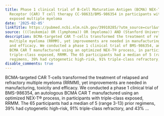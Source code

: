 ```yaml
---
title: Phase 1 clinical trial of B-Cell Maturation Antigen (BCMA) NEX-T Chimeric Antigen
  Receptor (CAR) T cell therapy CC-98633/BMS-986354 in participants with triple-class
  exposed multiple myeloma
date: '2025-02-05'
linkTitle: https://pubmed.ncbi.nlm.nih.gov/39910285/?utm_source=curl&utm_medium=rss&utm_campaign=pubmed-2&utm_content=1Rkszs2HVZ2RHP33OibaNFew6VK-LzjJWTD4GwmLlk8B-wCceh&fc=20220923065203&ff=20250206170927&v=2.18.0.post9+e462414
source: (((leukemia) OR (lymphoma)) OR (myeloma)) AND (Stanford University[Affiliation])
description: BCMA-targeted CAR T-cells transformed the treatment of relapsed and refractory
  multiple myeloma (RRMM), yet improvements are needed in manufacturing, toxicity
  and efficacy. We conducted a phase 1 clinical trial of BMS-986354, an autologous
  BCMA CAR T manufactured using an optimized NEX-T® process, in participants with
  triple-class exposed, RRMM. The 65 participants had a median of 5 (range 3-13) prior
  regimens, 39% had cytogenetic high-risk, 91% triple-class refractory, and 43% ...
disable_comments: true
---
```

BCMA-targeted CAR T-cells transformed the treatment of relapsed and refractory multiple myeloma (RRMM), yet improvements are needed in manufacturing, toxicity and efficacy. We conducted a phase 1 clinical trial of BMS-986354, an autologous BCMA CAR T manufactured using an optimized NEX-T® process, in participants with triple-class exposed, RRMM. The 65 participants had a median of 5 (range 3-13) prior regimens, 39% had cytogenetic high-risk, 91% triple-class refractory, and 43% ...